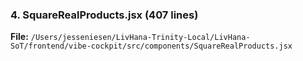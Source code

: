 ### 4. SquareRealProducts.jsx (407 lines)

**File:** `/Users/jesseniesen/LivHana-Trinity-Local/LivHana-SoT/frontend/vibe-cockpit/src/components/SquareRealProducts.jsx`
